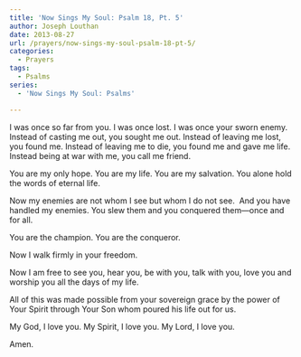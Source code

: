 ```yaml
---
title: 'Now Sings My Soul: Psalm 18, Pt. 5'
author: Joseph Louthan
date: 2013-08-27
url: /prayers/now-sings-my-soul-psalm-18-pt-5/
categories:
  - Prayers
tags:
  - Psalms
series:
  - 'Now Sings My Soul: Psalms'

---
```

I was once so far from you. I was once lost. I was once your sworn enemy. Instead of casting me out, you sought me out. Instead of leaving me lost, you found me.
Instead of leaving me to die, you found me and gave me life. Instead being at war with me, you call me friend.

You are my only hope. You are my life. You are my salvation. You alone hold the words of eternal life.

Now my enemies are not whom I see but whom I do not see.  And you have handled my enemies. You slew them and you conquered them—once and for all.

You are the champion. You are the conqueror.

Now I walk firmly in your freedom.

Now I am free to see you, hear you, be with you, talk with you, love you and worship you all the days of my life.

All of this was made possible from your sovereign grace by the power of Your Spirit through Your Son whom poured his life out for us.

My God, I love you. My Spirit, I love you. My Lord, I love you.

Amen.